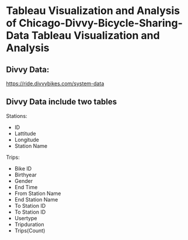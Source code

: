# Tableau Visualization and Analysis of Chicago-Divvy-Bicycle-Sharing-Data Tableau Visualization and Analysis

## Divvy Data:
https://ride.divvybikes.com/system-data

## Divvy Data include two tables
Stations:
* ID
* Lattitude
* Longitude
* Station Name

Trips:
* Bike ID
* Birthyear
* Gender
* End Time
* From Station  Name
* End Station Name
* To Station ID
* To Station ID
* Usertype
* Tripduration
* Trips(Count)



